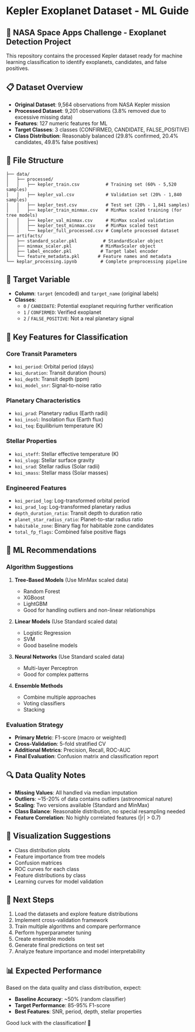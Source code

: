 # Kepler Exoplanet Dataset - ML Guide

## 🚀 NASA Space Apps Challenge - Exoplanet Detection Project

This repository contains the processed Kepler dataset ready for machine learning classification to identify exoplanets, candidates, and false positives.

## 📋 Dataset Overview

- **Original Dataset**: 9,564 observations from NASA Kepler mission
- **Processed Dataset**: 9,201 observations (3.8% removed due to excessive missing data)
- **Features**: 127 numeric features for ML
- **Target Classes**: 3 classes (CONFIRMED, CANDIDATE, FALSE_POSITIVE)
- **Class Distribution**: Reasonably balanced (29.8% confirmed, 20.4% candidates, 49.8% false positives)

## 📁 File Structure

```
├── data/
│   ├── processed/
│   │   ├── kepler_train.csv          # Training set (60% - 5,520 samples)
│   │   ├── kepler_val.csv            # Validation set (20% - 1,840 samples)
│   │   ├── kepler_test.csv           # Test set (20% - 1,841 samples)
│   │   ├── kepler_train_minmax.csv   # MinMax scaled training (for tree models)
│   │   ├── kepler_val_minmax.csv     # MinMax scaled validation
│   │   ├── kepler_test_minmax.csv    # MinMax scaled test
│   │   └── kepler_full_processed.csv # Complete processed dataset
├── artifacts/
│   ├── standard_scaler.pkl          # StandardScaler object
│   ├── minmax_scaler.pkl           # MinMaxScaler object
│   ├── label_encoder.pkl           # Target label encoder
│   └── feature_metadata.pkl       # Feature names and metadata
└── keplar_processing.ipynb         # Complete preprocessing pipeline
```

## 🎯 Target Variable

- **Column**: `target` (encoded) and `target_name` (original labels)
- **Classes**:
  - `0` / `CANDIDATE`: Potential exoplanet requiring further verification
  - `1` / `CONFIRMED`: Verified exoplanet
  - `2` / `FALSE_POSITIVE`: Not a real planetary signal

## 🔧 Key Features for Classification

### Core Transit Parameters
- `koi_period`: Orbital period (days)
- `koi_duration`: Transit duration (hours)
- `koi_depth`: Transit depth (ppm)
- `koi_model_snr`: Signal-to-noise ratio

### Planetary Characteristics
- `koi_prad`: Planetary radius (Earth radii)
- `koi_insol`: Insolation flux (Earth flux)
- `koi_teq`: Equilibrium temperature (K)

### Stellar Properties
- `koi_steff`: Stellar effective temperature (K)
- `koi_slogg`: Stellar surface gravity
- `koi_srad`: Stellar radius (Solar radii)
- `koi_smass`: Stellar mass (Solar masses)

### Engineered Features
- `koi_period_log`: Log-transformed orbital period
- `koi_prad_log`: Log-transformed planetary radius
- `depth_duration_ratio`: Transit depth to duration ratio
- `planet_star_radius_ratio`: Planet-to-star radius ratio
- `habitable_zone`: Binary flag for habitable zone candidates
- `total_fp_flags`: Combined false positive flags

## 🤖 ML Recommendations

### Algorithm Suggestions

1. **Tree-Based Models** (Use MinMax scaled data)
   - Random Forest
   - XGBoost
   - LightGBM
   - Good for handling outliers and non-linear relationships

2. **Linear Models** (Use Standard scaled data)
   - Logistic Regression
   - SVM
   - Good baseline models

3. **Neural Networks** (Use Standard scaled data)
   - Multi-layer Perceptron
   - Good for complex patterns

4. **Ensemble Methods**
   - Combine multiple approaches
   - Voting classifiers
   - Stacking

### Evaluation Strategy

- **Primary Metric**: F1-score (macro or weighted)
- **Cross-Validation**: 5-fold stratified CV
- **Additional Metrics**: Precision, Recall, ROC-AUC
- **Final Evaluation**: Confusion matrix and classification report



## 🔍 Data Quality Notes

- **Missing Values**: All handled via median imputation
- **Outliers**: ~15-20% of data contains outliers (astronomical nature)
- **Scaling**: Two versions available (Standard and MinMax)
- **Class Balance**: Reasonable distribution, no special resampling needed
- **Feature Correlation**: No highly correlated features (|r| > 0.7)

## 🎨 Visualization Suggestions

- Class distribution plots
- Feature importance from tree models
- Confusion matrices
- ROC curves for each class
- Feature distributions by class
- Learning curves for model validation

## 🚀 Next Steps

1. Load the datasets and explore feature distributions
2. Implement cross-validation framework
3. Train multiple algorithms and compare performance
4. Perform hyperparameter tuning
5. Create ensemble models
6. Generate final predictions on test set
7. Analyze feature importance and model interpretability

## 📊 Expected Performance

Based on the data quality and class distribution, expect:
- **Baseline Accuracy**: ~50% (random classifier)
- **Target Performance**: 85-95% F1-score
- **Best Features**: SNR, period, depth, stellar properties

Good luck with the classification! 🌟